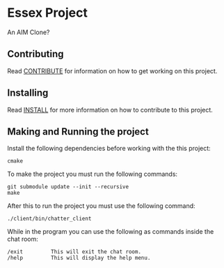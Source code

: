 Essex Project
========

An AIM Clone?

Contributing
-------------
Read [CONTRIBUTE](CONTRIBUTE.md) for information on how to get working on this project.

Installing
-------------
Read [INSTALL](INSTALL.md) for more information on how to contribute to this project.

Making and Running the project
-------------
Install the following dependencies before working with the this project:
```
cmake
```
To make the project you must run the following commands:
```
git submodule update --init --recursive
make
```
After this to run the project you must use the following command:
```
./client/bin/chatter_client
```
While in the program you can use the following as commands inside the chat room:
```
/exit         This will exit the chat room.
/help         This will display the help menu.
```
